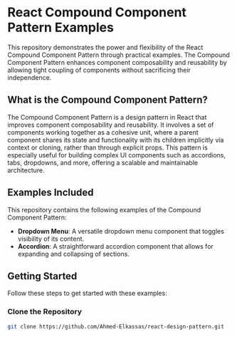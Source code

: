 # React Compound Component Pattern Examples

This repository demonstrates the power and flexibility of the React Compound Component Pattern through practical examples. The Compound Component Pattern enhances component composability and reusability by allowing tight coupling of components without sacrificing their independence.

## What is the Compound Component Pattern?

The Compound Component Pattern is a design pattern in React that improves component composability and reusability. It involves a set of components working together as a cohesive unit, where a parent component shares its state and functionality with its children implicitly via context or cloning, rather than through explicit props. This pattern is especially useful for building complex UI components such as accordions, tabs, dropdowns, and more, offering a scalable and maintainable architecture.

## Examples Included

This repository contains the following examples of the Compound Component Pattern:

- **Dropdown Menu**: A versatile dropdown menu component that toggles visibility of its content.
- **Accordion**: A straightforward accordion component that allows for expanding and collapsing of sections.

## Getting Started

Follow these steps to get started with these examples:

### Clone the Repository

```bash
git clone https://github.com/Ahmed-Elkassas/react-design-pattern.git
